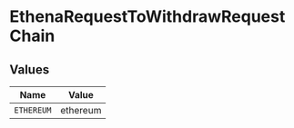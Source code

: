 # EthenaRequestToWithdrawRequestChain


## Values

| Name       | Value      |
| ---------- | ---------- |
| `ETHEREUM` | ethereum   |